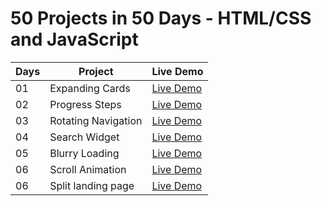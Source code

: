 # 50 Projects in 50 Days - HTML/CSS and JavaScript

| Days | Project             | Live Demo                                                |
| ---- | ------------------- | -------------------------------------------------------- |
| 01   | Expanding Cards     | [Live Demo](https://expending-cards.netlify.app/)        |
| 02   | Progress Steps      | [Live Demo](https://progress-step-js.netlify.app/)       |
| 03   | Rotating Navigation | [Live Demo](https://rotating-navigation-js.netlify.app/) |
| 04   | Search Widget       | [Live Demo](https://search-widget-js.netlify.app/)       |
| 05   | Blurry Loading      | [Live Demo](https://blurry-loading-js.netlify.app/)      |
| 06   | Scroll Animation    | [Live Demo](https://scroll-animation-js.netlify.app/)    |
| 06   | Split landing page  | [Live Demo](https://split-landingpage-js.netlify.app/)   |

